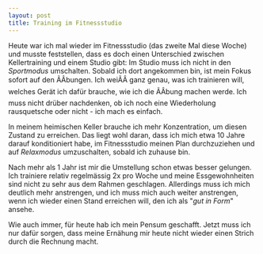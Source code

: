 ```yaml
---
layout: post
title: Training im Fitnessstudio
---
```

Heute war ich mal wieder im Fitnessstudio (das zweite Mal diese Woche)
und musste feststellen, dass es doch einen Unterschied zwischen
Kellertraining und einem Studio gibt: Im Studio muss ich nicht in den
*Sportmodus* umschalten. Sobald ich dort angekommen bin, ist mein Fokus
sofort auf den ÃÂbungen. Ich weiÃÂ ganz genau, was ich trainieren will,
welches Gerät ich dafür brauche, wie ich die ÃÂbung machen werde. Ich
muss nicht drüber nachdenken, ob ich noch eine Wiederholung rausquetsche
oder nicht - ich mach es einfach.

In meinem heimischen Keller brauche ich mehr Konzentration, um diesen
Zustand zu erreichen. Das liegt wohl daran, dass ich mich etwa 10 Jahre
darauf konditioniert habe, im Fitnessstudio meinen Plan durchzuziehen
und auf *Relaxmodus* umzuschalten, sobald ich zuhause bin.

Nach mehr als 1 Jahr ist mir die Umstellung schon etwas besser gelungen.
Ich trainiere relativ regelmässig 2x pro Woche und meine Essgewohnheiten
sind nicht zu sehr aus dem Rahmen geschlagen. Allerdings muss ich mich
deutlich mehr anstrengen, und ich muss mich auch weiter anstrengen, wenn
ich wieder einen Stand erreichen will, den ich als "*gut in Form*"
ansehe.

Wie auch immer, für heute hab ich mein Pensum geschafft. Jetzt muss ich
nur dafür sorgen, dass meine Ernähung mir heute nicht wieder einen
Strich durch die Rechnung macht.


